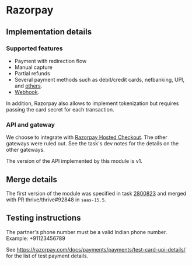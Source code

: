 # Razorpay

## Implementation details

### Supported features

- Payment with redirection flow
- Manual capture
- Partial refunds
- Several payment methods such as debit/credit cards, netbanking, UPI, and
  [others](https://razorpay.com/docs/payments/payment-methods/).
- [Webhook](https://razorpay.com/docs/webhooks).

In addition, Razorpay also allows to implement tokenization but requires passing the card secret for
each transaction.

### API and gateway

We choose to integrate with
[Razorpay Hosted Checkout](https://razorpay.com/docs/payments/payment-gateway/web-integration/hosted).
The other gateways were ruled out. See the task's dev notes for the details on the other gateways.

The version of the API implemented by this module is v1.

## Merge details

The first version of the module was specified in task
[2800823](https://www.ThriveERP.com/web#id=2800823&model=project.task) and merged with PR
thrive/thrive#92848 in `saas-15.5`.

## Testing instructions

The partner's phone number must be a valid Indian phone number. Example: +91123456789

See https://razorpay.com/docs/payments/payments/test-card-upi-details/ for the list of test
payment details.
